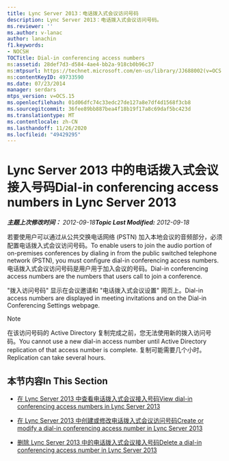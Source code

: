 ```yaml
---
title: Lync Server 2013：电话拨入式会议访问号码
description: Lync Server 2013：电话拨入式会议访问号码。
ms.reviewer: ''
ms.author: v-lanac
author: lanachin
f1.keywords:
- NOCSH
TOCTitle: Dial-in conferencing access numbers
ms:assetid: 28def7d3-d584-4ae4-bb2a-918cb0b96c37
ms:mtpsurl: https://technet.microsoft.com/en-us/library/JJ688002(v=OCS.15)
ms:contentKeyID: 49733590
ms.date: 07/23/2014
manager: serdars
mtps_version: v=OCS.15
ms.openlocfilehash: 01d06dfc74c33edc27de127a8e7df4d1568f3cb8
ms.sourcegitcommit: 36fee89bb887bea4f18b19f17a8c69daf5bc423d
ms.translationtype: MT
ms.contentlocale: zh-CN
ms.lasthandoff: 11/26/2020
ms.locfileid: "49429295"
---
```

# <a name="dial-in-conferencing-access-numbers-in-lync-server-2013"></a><span data-ttu-id="16454-103">Lync Server 2013 中的电话拨入式会议接入号码</span><span class="sxs-lookup"><span data-stu-id="16454-103">Dial-in conferencing access numbers in Lync Server 2013</span></span>

<div data-xmlns="http://www.w3.org/1999/xhtml">

<div class="topic" data-xmlns="http://www.w3.org/1999/xhtml" data-msxsl="urn:schemas-microsoft-com:xslt" data-cs="https://msdn.microsoft.com/">

<div data-asp="https://msdn2.microsoft.com/asp">



</div>

<div id="mainSection">

<div id="mainBody"><span data-ttu-id="16454-104">

<span> </span></span><span class="sxs-lookup"><span data-stu-id="16454-104">

<span> </span></span></span>

<span data-ttu-id="16454-105">_**主题上次修改时间：** 2012-09-18_</span><span class="sxs-lookup"><span data-stu-id="16454-105">_**Topic Last Modified:** 2012-09-18_</span></span>

<span data-ttu-id="16454-106">若要使用户可以通过从公共交换电话网络 (PSTN) 加入本地会议的音频部分，必须配置电话拨入式会议访问号码。</span><span class="sxs-lookup"><span data-stu-id="16454-106">To enable users to join the audio portion of on-premises conferences by dialing in from the public switched telephone network (PSTN), you must configure dial-in conferencing access numbers.</span></span> <span data-ttu-id="16454-107">电话拨入式会议访问号码是用户用于加入会议的号码。</span><span class="sxs-lookup"><span data-stu-id="16454-107">Dial-in conferencing access numbers are the numbers that users call to join a conference.</span></span>

<span data-ttu-id="16454-108">"拨入访问号码" 显示在会议邀请和 "电话拨入式会议设置" 网页上。</span><span class="sxs-lookup"><span data-stu-id="16454-108">Dial-in access numbers are displayed in meeting invitations and on the Dial-in Conferencing Settings webpage.</span></span>

<div>


> [!NOTE]  
> <span data-ttu-id="16454-109">在该访问号码的 Active Directory 复制完成之前，您无法使用新的拨入访问号码。</span><span class="sxs-lookup"><span data-stu-id="16454-109">You cannot use a new dial-in access number until Active Directory replication of that access number is complete.</span></span> <span data-ttu-id="16454-110">复制可能需要几个小时。</span><span class="sxs-lookup"><span data-stu-id="16454-110">Replication can take several hours.</span></span>



</div>

<div>

## <a name="in-this-section"></a><span data-ttu-id="16454-111">本节内容</span><span class="sxs-lookup"><span data-stu-id="16454-111">In This Section</span></span>

  - [<span data-ttu-id="16454-112">在 Lync Server 2013 中查看电话拨入式会议接入号码</span><span class="sxs-lookup"><span data-stu-id="16454-112">View dial-in conferencing access numbers in Lync Server 2013</span></span>](lync-server-2013-view-dial-in-conferencing-access-numbers.md)

  - [<span data-ttu-id="16454-113">在 Lync Server 2013 中创建或修改电话拨入式会议访问号码</span><span class="sxs-lookup"><span data-stu-id="16454-113">Create or modify a dial-in conferencing access number in Lync Server 2013</span></span>](lync-server-2013-create-or-modify-a-dial-in-conferencing-access-number.md)

  - [<span data-ttu-id="16454-114">删除 Lync Server 2013 中的电话拨入式会议接入号码</span><span class="sxs-lookup"><span data-stu-id="16454-114">Delete a dial-in conferencing access number in Lync Server 2013</span></span>](lync-server-2013-delete-a-dial-in-conferencing-access-number.md)

<span data-ttu-id="16454-115"></div>

</div>

<span> </span>

</div>

</div>

</span><span class="sxs-lookup"><span data-stu-id="16454-115"></div>

</div>

<span> </span>

</div>

</div>

</span></span></div>

